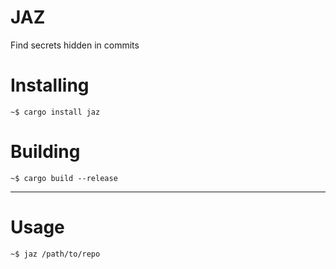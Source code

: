 # JAZ

Find secrets hidden in commits

# Installing
```
~$ cargo install jaz
```

# Building
```
~$ cargo build --release
```

--------------------------------

# Usage
```
~$ jaz /path/to/repo
```
